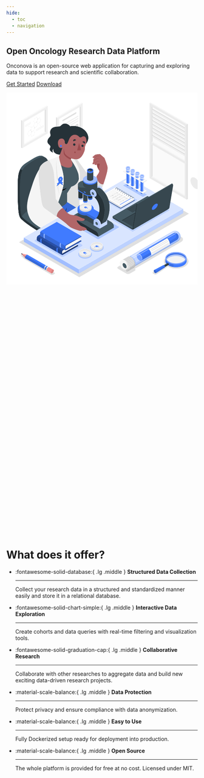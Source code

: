 ```yaml
---
hide:
  - toc
  - navigation
---
```


<head>

  <link rel="icon" href="assets/favicon-light-theme.ico" type="image/svg+xml" media="(prefers-color-scheme: light">
  <link rel="icon" href="assets/favicon-dark-theme.ico" type="image/x-icon"  media="(prefers-color-scheme: dark)">
</head>

<section class="home">
  <div class="description">
    <h1 class="title">
      Open <span class="gradient-text">Oncology Research</span> Data Platform
    </h1>
    <p class="paragraph">
      Onconova is an open-source web application for capturing and exploring data to support research and scientific collaboration.
    </p>
    <p>
      <a class="md-button md-button--primary" href="./get-started/installation/">Get Started</a>
      <a class="md-button md-button--secondary" href="#">Download</a>
    </p>
  </div>

  <img src="./assets/img/banner.svg" />

  <div class="banner-background">

  <svg viewBox="0 0 680 416" xmlns="http://www.w3.org/2000/svg" xmlns:xlink="http://www.w3.org/1999/xlink" class="w-full"
    style="color: rgb(64, 123, 255);">
  
  <g fill-rule="evenodd">
      <path opacity=".1" d="M319.883 7C301.96 44.568 306.667 82.98 334 122.238c41 58.887 138.227 21.23 183.906 98.434 30.453 51.469 82.151 79.28 155.094 83.433V7H319.883z" fill="currentColor"></path>
  </g>

  </svg>

  </div>

  <div class="banner-background">

  <svg viewBox="0 0 680 416" xmlns="http://www.w3.org/2000/svg" xmlns:xlink="http://www.w3.org/1999/xlink" class="w-full"
    style="color: rgb(64, 123, 255);">
  
  <g fill-rule="evenodd">
      <path opacity=".1" d="M319.883 7C301.96 44.568 306.667 82.98 334 122.238c41 58.887 138.227 21.23 183.906 98.434 30.453 51.469 82.151 79.28 155.094 83.433V7H319.883z" fill="currentColor"></path>
  </g>

  </svg>

  </div>
</section>

<div markdown class="key-features-container">

  <h1>What does it offer?</h1>

  <div class="key-features grid cards" markdown>

  -   :fontawesome-solid-database:{ .lg .middle } __Structured Data Collection__

      ---

      Collect your research data in a structured and standardized manner easily and store it in a relational database.

  -   :fontawesome-solid-chart-simple:{ .lg .middle } __Interactive Data Exploration__

      ---

      Create cohorts and data queries with real-time filtering and visualization tools.

  -   :fontawesome-solid-graduation-cap:{ .lg .middle } __Collaborative Research__

      ---

      Collaborate with other researches to aggregate data and build new exciting data-driven research projects.  


  -   :material-scale-balance:{ .lg .middle } __Data Protection__

      ---

      Protect privacy and ensure compliance with data anonymization.


  -   :material-scale-balance:{ .lg .middle } __Easy to Use__

      ---

      Fully Dockerized setup ready for deployment into production.

  -   :material-scale-balance:{ .lg .middle } __Open Source__

      ---

      The whole platform is provided for free at no cost. Licensed under MIT.


  </div>

</div>
